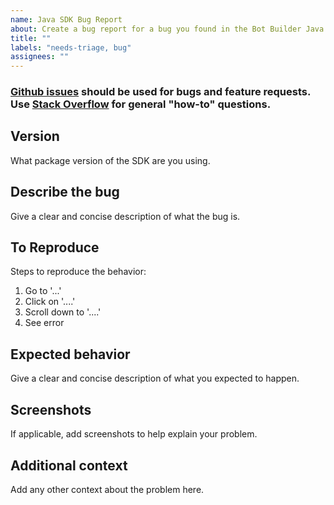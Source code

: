 ```yaml
---
name: Java SDK Bug Report
about: Create a bug report for a bug you found in the Bot Builder Java SDK
title: ""
labels: "needs-triage, bug"
assignees: ""
---
```


### [Github issues](https://github.com/microsoft/botbuilder-java/issues) should be used for bugs and feature requests. Use [Stack Overflow](https://stackoverflow.com/questions/tagged/botframework) for general "how-to" questions. 

## Version
What package version of the SDK are you using.

## Describe the bug
Give a clear and concise description of what the bug is.

## To Reproduce
Steps to reproduce the behavior:
1. Go to '...'
2. Click on '....'
3. Scroll down to '....'
4. See error

## Expected behavior
Give a clear and concise description of what you expected to happen.

## Screenshots
If applicable, add screenshots to help explain your problem.

## Additional context
Add any other context about the problem here.
